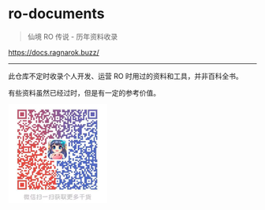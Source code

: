 # ro-documents

> 仙境 RO 传说 - 历年资料收录

https://docs.ragnarok.buzz/

------

此仓库不定时收录个人开发、运营 RO 时用过的资料和工具，并非百科全书。

有些资料虽然已经过时，但是有一定的参考价值。

<img src="./docs/imgs/wechat.jpg" width="200px"/>
